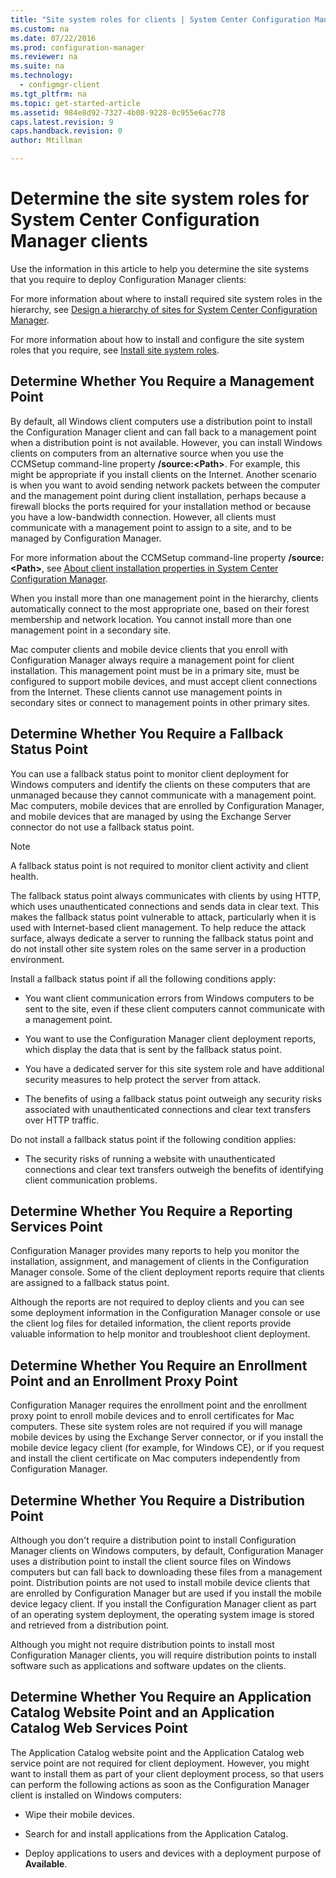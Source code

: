 ```yaml
---
title: "Site system roles for clients | System Center Configuration Manager"
ms.custom: na
ms.date: 07/22/2016
ms.prod: configuration-manager
ms.reviewer: na
ms.suite: na
ms.technology:
  - configmgr-client
ms.tgt_pltfrm: na
ms.topic: get-started-article
ms.assetid: 984e8d92-7327-4b08-9228-0c955e6ac778
caps.latest.revision: 9
caps.handback.revision: 0
author: Mtillman

---
```

# Determine the site system roles for System Center Configuration Manager clients
Use the information in this article to help you determine the site systems that you require to deploy Configuration Manager clients:  

 For more information about where to install required site system roles in the hierarchy, see [Design a hierarchy of sites for System Center Configuration Manager](../../../../core/plan-design/hierarchy/design-a-hierarchy-of-sites.md).  

 For more information about how to install and configure the site system roles that you require, see [Install site system roles](../../../../core/servers/deploy/configure/install-site-system-roles.md).  

##  <a name="BKMK_Determine_MP"></a> Determine Whether You Require a Management Point  
 By default, all Windows client computers use a distribution point to install the Configuration Manager client and can fall back to a management point when a distribution point is not available. However, you can install Windows clients on computers from an alternative source when you use the CCMSetup command-line property **/source:<Path\>**. For example, this might be appropriate if you install clients on the Internet. Another scenario is when you want to avoid sending network packets between the computer and the management point during client installation, perhaps because a firewall blocks the ports required for your installation method or because you have a low-bandwidth connection. However, all clients must communicate with a management point to assign to a site, and to be managed by Configuration Manager.  

 For more information about the CCMSetup command-line property **/source:<Path\>**, see [About client installation properties in System Center Configuration Manager](../../../../core/clients/deploy/about-client-installation-properties.md).  

 When you install more than one management point in the hierarchy, clients automatically connect to the most appropriate one, based on their forest membership and network location. You cannot install more than one management point in a secondary site.  

 Mac computer clients and mobile device clients that you enroll with Configuration Manager always require a management point for client installation. This management point must be in a primary site, must be configured to support mobile devices, and must accept client connections from the Internet. These clients cannot use management points in secondary sites or connect to management points in other primary sites.  

##  <a name="BKMK_Determine_FSP"></a> Determine Whether You Require a Fallback Status Point  
 You can use a fallback status point to monitor client deployment for Windows computers and identify the clients on these computers that are unmanaged because they cannot communicate with a management point. Mac computers, mobile devices that are enrolled by Configuration Manager, and mobile devices that are managed by using the Exchange Server connector do not use a fallback status point.  

> [!NOTE]  
>  A fallback status point is not required to monitor client activity and client health.  

 The fallback status point always communicates with clients by using HTTP, which uses unauthenticated connections and sends data in clear text. This makes the fallback status point vulnerable to attack, particularly when it is used with Internet-based client management. To help reduce the attack surface, always dedicate a server to running the fallback status point and do not install other site system roles on the same server in a production environment.  

 Install a fallback status point if all the following conditions apply:  

-   You want client communication errors from Windows computers to be sent to the site, even if these client computers cannot communicate with a management point.  

-   You want to use the Configuration Manager client deployment reports, which display the data that is sent by the fallback status point.  

-   You have a dedicated server for this site system role and have additional security measures to help protect the server from attack.  

-   The benefits of using a fallback status point outweigh any security risks associated with unauthenticated connections and clear text transfers over HTTP traffic.  

 Do not install a fallback status point if the following condition applies:  

-   The security risks of running a website with unauthenticated connections and clear text transfers outweigh the benefits of identifying client communication problems.  

##  <a name="BKMK_Determine_RSP"></a> Determine Whether You Require a Reporting Services Point  
 Configuration Manager provides many reports to help you monitor the installation, assignment, and management of clients in the Configuration Manager console. Some of the client deployment reports require that clients are assigned to a fallback status point.  

 Although the reports are not required to deploy clients and you can see some deployment information in the Configuration Manager console or use the client log files for detailed information, the client reports provide valuable information to help monitor and troubleshoot client deployment.  

##  <a name="BKMK_Determine_EnrollmentPoints"></a> Determine Whether You Require an Enrollment Point and an Enrollment Proxy Point  
 Configuration Manager requires the enrollment point and the enrollment proxy point to enroll mobile devices and to enroll certificates for Mac computers. These site system roles are not required if you will manage mobile devices by using the Exchange Server connector, or if you install the mobile device legacy client (for example, for Windows CE), or if you request and install the client certificate on Mac computers independently from Configuration Manager.  

##  <a name="BKMK_Determine_DP"></a> Determine Whether You Require a Distribution Point  
 Although you don't require a distribution point to install Configuration Manager clients on Windows computers, by default, Configuration Manager uses a distribution point to install the client source files on Windows computers but can fall back to downloading these files from a management point. Distribution points are not used to install mobile device clients that are enrolled by Configuration Manager but are used if you install the mobile device legacy client. If you install the Configuration Manager client as part of an operating system deployment, the operating system image is stored and retrieved from a distribution point.  

 Although you might not require distribution points to install most Configuration Manager clients, you will require distribution points to install software such as applications and software updates on the clients.  

##  <a name="BKMK_Determine_ApplicationCatalogPoints"></a> Determine Whether You Require an Application Catalog Website Point and an Application Catalog Web Services Point  
 The Application Catalog website point and the Application Catalog web service point are not required for client deployment. However, you might want to install them as part of your client deployment process, so that users can perform the following actions as soon as the Configuration Manager client is installed on Windows computers:  

-   Wipe their mobile devices.  

-   Search for and install applications from the Application Catalog.  

-   Deploy applications to users and devices with a deployment purpose of **Available**.  

